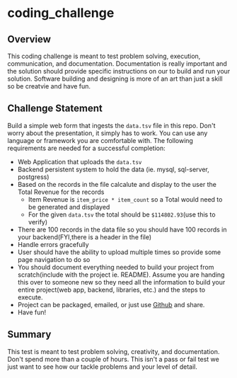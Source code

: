 # coding_challenge

## Overview
This coding challenge is meant to test problem solving, execution, communication, and documentation.  Documentation is really important and the solution should provide specific instructions on our to build and run your solution.  Software building and designing is more of an art than just a skill so be creatvie and have fun.




## Challenge Statement
Build a simple web form that ingests the `data.tsv` file in this repo.  Don't worry about the presentation, it simply has to work.  You can use any language or framework you are comfortable with.  The following requirements are needed for a successful completion:


- Web Application that uploads the `data.tsv`
- Backend persistent system to hold the data (ie. mysql, sql-server, postgress)
- Based on the records in the file calcalute and display to the user the Total Revenue for the records
  - Item Revenue is `item_price * item_count` so a Total would need to be generated and displayed
  - For the given `data.tsv` the total should be `$114802.93`(use this to verify)
- There are 100 records in the data file so you should have 100 records in your backend(FYI,there is a header in the file)
- Handle errors gracefully
- User should have the ability to upload multiple times so provide some page navigation to do so
- You should document everything needed to build your project from scratch(include with the project ie. README).  Assume you are handing this over to someone new so they need all the information to build your entire project(web app, backend, libraries, etc.) and the steps to execute.
- Project can be packaged, emailed, or just use [Github](https://github.com) and share.
- Have fun!




## Summary
This test is meant to test problem solving, creativity, and documentation.  Don't spend more than a couple of hours.  This isn't a pass or fail test we just want to see how our tackle problems and your level of detail.

